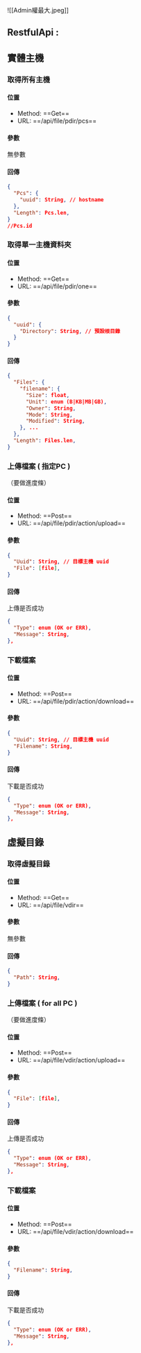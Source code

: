 ![[Admin權最大.jpeg]]

## RestfulApi :

## 實體主機

### 取得所有主機

#### 位置

- Method: ==Get==
- URL: ==/api/file/pdir/pcs==

#### 參數

無參數

#### 回傳

```json
{
  "Pcs": {
    "uuid": String, // hostname
  },
  "Length": Pcs.len,
}
//Pcs.id
```

### 取得單一主機資料夾

#### 位置

- Method: ==Get==
- URL: ==/api/file/pdir/one==

#### 參數

```json
{
  "uuid": {
    "Directory": String, // 預設根目錄
  }
}
```

#### 回傳

```json
{
  "Files": {
    "filename": {
      "Size": float,
      "Unit": enum (B|KB|MB|GB),
      "Owner": String,
      "Mode": String,
      "Modified": String,
    }, ...
  },
  "Length": Files.len,
}
```

### 上傳檔案 ( 指定PC )

（要做進度條）

#### 位置

- Method: ==Post==
- URL: ==/api/file/pdir/action/upload==

#### 參數

```json
{
  "Uuid": String, // 目標主機 uuid
  "File": [file],
}
```

#### 回傳

上傳是否成功

```json
{
  "Type": enum (OK or ERR),
  "Message": String,
},
```

### 下載檔案

#### 位置

- Method: ==Post==
- URL: ==/api/file/pdir/action/download==

#### 參數

```json
{
  "Uuid": String, // 目標主機 uuid
  "Filename": String,
}
```

#### 回傳

下載是否成功

```json
{
  "Type": enum (OK or ERR),
  "Message": String,
},
```

## 虛擬目錄

### 取得虛擬目錄

#### 位置

- Method: ==Get==
- URL: ==/api/file/vdir==

#### 參數

無參數

#### 回傳

```json
{
  "Path": String,
}
```

### 上傳檔案 ( for all PC )

（要做進度條）

#### 位置

- Method: ==Post==
- URL: ==/api/file/vdir/action/upload==

#### 參數

```json
{
  "File": [file],
}
```

#### 回傳

上傳是否成功

```json
{
  "Type": enum (OK or ERR),
  "Message": String,
},
```

### 下載檔案

#### 位置

- Method: ==Post==
- URL: ==/api/file/vdir/action/download==

#### 參數

```json
{
  "Filename": String,
}
```

#### 回傳

下載是否成功

```json
{
  "Type": enum (OK or ERR),
  "Message": String,
},
```
